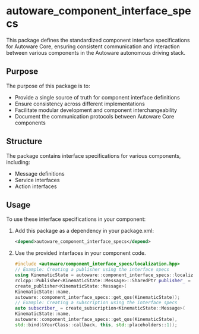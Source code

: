 # autoware_component_interface_specs

This package defines the standardized component interface specifications for Autoware Core, ensuring consistent communication and interaction between various components in the Autoware autonomous driving stack.

## Purpose

The purpose of this package is to:

- Provide a single source of truth for component interface definitions
- Ensure consistency across different implementations
- Facilitate modular development and component interchangeability
- Document the communication protocols between Autoware Core components

## Structure

The package contains interface specifications for various components, including:

- Message definitions
- Service interfaces
- Action interfaces

## Usage

To use these interface specifications in your component:

1. Add this package as a dependency in your package.xml:

   ```xml
   <depend>autoware_component_interface_specs</depend>
   ```

2. Use the provided interfaces in your component code.

   ```cpp
   #include <autoware/component_interface_specs/localization.hpp>
   // Example: Creating a publisher using the interface specs
   using KinematicState = autoware::component_interface_specs::localization::KinematicState;
   rclcpp::Publisher<KinematicState::Message>::SharedPtr publisher_ =
   create_publisher<KinematicState::Message>(
   KinematicState::name,
   autoware::component_interface_specs::get_qos(KinematicState));
   // Example: Creating a subscription using the interface specs
   auto subscriber_ = create_subscription<KinematicState::Message>(
   KinematicState::name,
   autoware::component_interface_specs::get_qos(KinematicState),
   std::bind(&YourClass::callback, this, std::placeholders::1));
   ```
